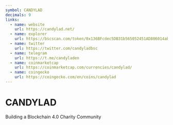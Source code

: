 ```yaml
---
symbol: CANDYLAD
decimals: 9
links:
  - name: website
    url: https://candylad.net/
  - name: explorer
    url: https://bscscan.com/token/0x136BFcdec5DB31b565052451AD806014ab9F2b38
  - name: twitter
    url: https://twitter.com/candyladbsc
  - name: telegram
    url: https://t.me/candyladen
  - name: coinmarketcap
    url: https://coinmarketcap.com/currencies/candylad/
  - name: coingecko
    url: https://coingecko.com/en/coins/candylad
---
```


# CANDYLAD

Building a Blockchain 4.0 Charity Community
